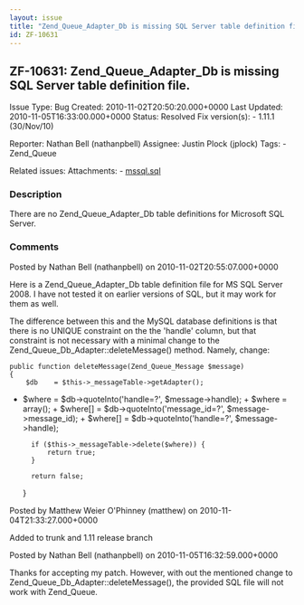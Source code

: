 ```yaml
---
layout: issue
title: "Zend_Queue_Adapter_Db is missing SQL Server table definition file."
id: ZF-10631
---
```


ZF-10631: Zend\_Queue\_Adapter\_Db is missing SQL Server table definition file.
-------------------------------------------------------------------------------

 Issue Type: Bug Created: 2010-11-02T20:50:20.000+0000 Last Updated: 2010-11-05T16:33:00.000+0000 Status: Resolved Fix version(s): - 1.11.1 (30/Nov/10)
 
 Reporter:  Nathan Bell (nathanpbell)  Assignee:  Justin Plock (jplock)  Tags: - Zend\_Queue
 
 Related issues: 
 Attachments: - [mssql.sql](/issues/secure/attachment/13414/mssql.sql)
 
### Description

There are no Zend\_Queue\_Adapter\_Db table definitions for Microsoft SQL Server.

 

 

### Comments

Posted by Nathan Bell (nathanpbell) on 2010-11-02T20:55:07.000+0000

Here is a Zend\_Queue\_Adapter\_Db table definition file for MS SQL Server 2008. I have not tested it on earlier versions of SQL, but it may work for them as well.

The difference between this and the MySQL database definitions is that there is no UNIQUE constraint on the the 'handle' column, but that constraint is not necessary with a minimal change to the Zend\_Queue\_Db\_Adapter::deleteMessage() method. Namely, change:

 
    public function deleteMessage(Zend_Queue_Message $message)
    {
        $db    = $this->_messageTable->getAdapter();


- $where = $db->quoteInto('handle=?', $message->handle); + $where = array(); + $where[] = $db->quoteInto('message\_id=?', $message->message\_id); + $where[] = $db->quoteInto('handle=?', $message->handle);

 
        if ($this->_messageTable->delete($where)) {
            return true;
        }
    
        return false;
    }


 

 

Posted by Matthew Weier O'Phinney (matthew) on 2010-11-04T21:33:27.000+0000

Added to trunk and 1.11 release branch

 

 

Posted by Nathan Bell (nathanpbell) on 2010-11-05T16:32:59.000+0000

Thanks for accepting my patch. However, with out the mentioned change to Zend\_Queue\_Db\_Adapter::deleteMessage(), the provided SQL file will not work with Zend\_Queue.

 

 